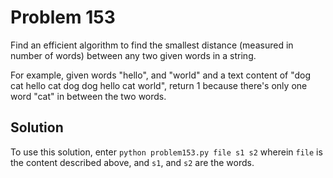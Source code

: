 # Problem 153

Find an efficient algorithm to find the smallest distance (measured in
number of words) between any two given words in a string.

For example, given words "hello", and "world" and a text content of "dog
cat hello cat dog dog hello cat world", return 1 because there's only one
word "cat" in between the two words.

## Solution

To use this solution, enter `python problem153.py file s1 s2` wherein `file`
is the content described above, and `s1`, and `s2` are the words.